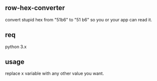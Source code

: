 ## row-hex-converter
convert stupid hex from "51b6" to "51 b6" so you or your app can read it.

## req
python 3.x

## usage
replace x variable with any other value you want.
